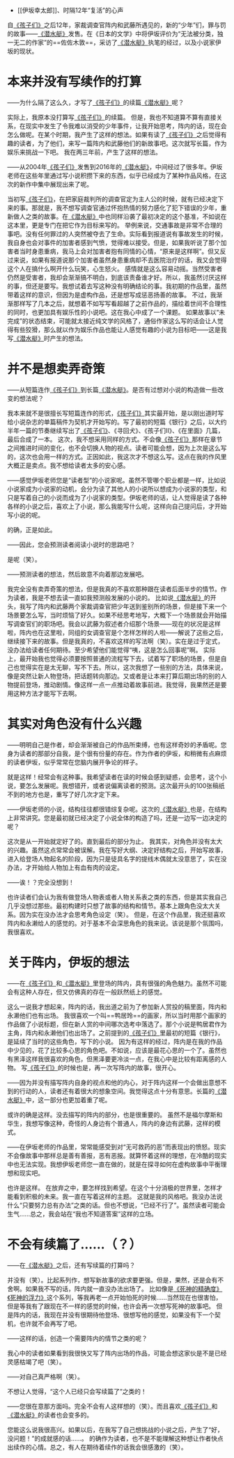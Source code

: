 - [[伊坂幸太郎]]、时隔12年“复活”的心声

自[《孩子们》](《孩子们》.md)之后12年，家裁调查官阵内和武藤所遇见的，新的“少年”们，罪与罚的故事——[《潜水艇》](《潜水艇》.md)发售。在《日本的文学》中将伊坂评价为“无法被分类，独一无二的作家”的==佐佐木敦==，采访了[《潜水艇》](《潜水艇》.md)执笔的经过，以及小说家伊坂的现状。

# 本来并没有写续作的打算

——为什么隔了这么久，才写了[《孩子们》](《孩子们》.md)的续篇[《潜水艇》](《潜水艇》.md)呢？

实际上，我原本没打算写[《孩子们》](《孩子们》.md)的续篇。
但是，我也不知道算不算有直接关系，在现实中发生了令我难以消受的少年事件，让我开始思考，阵内的话，现在会怎么做呢。在某个时期，我产生了这样的想法。如果有读了[《孩子们》](《孩子们》.md)之后觉得有趣的读者，为了他们，来写一篇阵内和武藤他们的新故事吧。这次就写长篇，作为娱乐来挑战一下吧。
我在两三年前，产生了这样的想法。

——从2004年[《孩子们》](《孩子们》.md)发售到2016年的[《潜水艇》](《潜水艇》.md)，中间经过了很多年。伊坂老师在这些年里通过写小说积攒下来的东西，似乎已经成为了某种作品风格，在这次的新作中集中展现出来了呢。

当初写[《孩子们》](《孩子们》.md)，在把家庭裁判所的调查官定为主人公的时候，就有已经决定下来的事。那就是，我不想写调查官通过怀抱热情的努力感化了犯下错误的少年，重新做人之类的故事。在[《潜水艇》](《潜水艇》.md)中也同样沿袭了最初决定的这个基准，不如说在这本里，更是专门在把它作为目标来写的。
举例来说，交通事故是非常不合理的事吧。没有任何罪过的人突然被夺去了生命。实际看到报道说有事故发生的时候，我自身也会对事件的加害者感到气愤，觉得难以接受。但是，如果我听说了那个加害者当时身患重病，我马上会对加害者抱有同情的心情，“原来是这样啊”。但又反过来说，如果有报道说那个加害者虽然身患重病却不去医院治疗的话，我又会觉得这个人在搞什么啊开什么玩笑，心生怒火。
感情就是这么容易动摇。当然受害者仍然是受害者，我却会渐渐搞不明白，到底该责备谁才好。所以，我虽然讨厌这样的事，但还是要写。我想试着去写这种没有明确结论的事。我初期的作品里，虽然带着这样的意识，但因为是虚构作品，还是想写成惩恶扬善的故事。
不过，我渐渐那样写了几本之后，就想着不如写写看超越了之前作品的，描绘着世间不合理性的同时，也更加具有娱乐性的小说吧。这在我心中成了一个课题。
如果故事以“未完成”的状态结束，可能就太接近纯文学的风格了，通俗作家这么写的话会让人觉得有些狡猾，那么就以作为娱乐作品也能让人感觉有趣的小说为目标吧——这是我写[《潜水艇》](《潜水艇》.md)时产生的想法。

# 并不是想卖弄奇策

——从短篇连作[《孩子们》](《孩子们》.md)到长篇[《潜水艇》](《潜水艇》.md)。是否有过想对小说的构造做一些改变的想法呢？

我本来就不是很擅长写短篇连作的形式，[《孩子们》](《孩子们》.md)其实最开始，是以刚出道时写给小说杂志的单篇稿件为契机才开始写的。写了最初的短篇《银行》之后，以大约半年一篇的节奏继续写出了[《孩子们》](《孩子们》.md)、《寻回犬》、《孩子们Ⅱ》、《在里面》几篇，最后合成了一本。
这次，我不想采用同样的方式。不会像[《孩子们》](《孩子们》.md)那样在章节之间推进时间的变化，也不会切换人物的视点。读者可能会想，因为上次是这么写的，这次也会用一样的方式。正因如此，我这次才不想这么写。这点在我的作风里大概正是卖点。我不想给读者太多的安心感。

——感觉伊坂老师您是“读者型”的小说家呢。虽然不管哪个职业都是一样，比如说小说家成为小说家的动机，会分为读了其他人的小说所以想成为小说家的类型，和只是写着自己的小说而成为了小说家的类型。伊坂老师的话，让人觉得是读了各种各样的小说之后，喜欢上了小说，那么我能写什么呢，这样向自己提问后，才开始写小说的呢。

的确，正是如此。

——因此，您会预测读者阅读小说时的思路吧？

是呢（笑）。

——预测读者的想法，然后故意不向着那边发展吧。

我完全没有卖弄奇策的想法，但是我真的不喜欢那种跟在读者后面半步的情节。作为读者，我是不想去读一直如我预测般发展的小说的。
比如说[《潜水艇》](《潜水艇》.md)的开头，我写了阵内和武藤两个家裁调查官把少年送到鉴别所的场景，但是接下来一个场景要怎么写，当时烦恼了好久。如果不经思考地写，大概下一个场景就会开始描写调查官们的职场吧。我会以武藤为叙述者介绍那个场景——现在的状况是这样啦，阵内也在这里啦，同组的女调查官是个怎样怎样的人啦——解说了这些之后，继续接下来的故事。但是我真的，不喜欢这样的写法啊（笑）。实在是过于定式，没办法给读者任何期待。至少希望他们能觉得“咦，这是怎么回事呢”啊。
实际上，最开始我也觉得必须要按照普通的流程写下去，试着写了职场的场景，但是自己也觉得实在是太无聊，写不下去。所以，这次我想了一些别的方法，具体来说，像是突然让新人物登场，把话题转向那边。又或者是让本来打算后期出场的别的人物提前登场，推动剧情。像这样一点一点推动着故事前进。我觉得，我果然还是要用这种方法才能写下去啊。

# 其实对角色没有什么兴趣

——明明自己是作者，却会渐渐被自己的作品所束缚，也有这样奇妙的矛盾呢。您身为读者的那部分自我，是个很有份量的存在。作为作者的伊坂，和稍微有点麻烦的读者伊坂，似乎常常在您脑内展开争论的样子。

就是这样！经常会有这种事。我希望读者在读的时候会感到疑惑，会思考，这个小说，要怎么发展呢。我想错开，或者说偏离读者的预测。这次最开头的100张稿纸不到的地方也是，重写了好几次才定下来。

——伊坂老师的小说，结构往往都很错综复杂呢。这次的[《潜水艇》](《潜水艇》.md)也是，在结构上非常讲究。您是最初就已经决定了小说全体的构造了吗，还是一边写一边决定的呢？

这次是从一开始就定好了的。直到最后的部分为止。
我其实，对角色并没有太大的兴趣。虽然这点常常会被误解。我在写好大纲、决定好结构之后，开始写故事，进入给登场人物起名的阶段，因为只是徒具名字的提线木偶就太没意思了，实在没办法，才开始给人物加上有血有肉的设定。

——诶！？完全没想到！

也许读者们会认为我有做登场人物表或者人物关系表之类的东西，但是其实我自己几乎没想过那些。最初构建时只想了故事的结构和情节。基本上跟角色没太大关系。因为实在没办法才会思考角色设定（笑）。
但是，在这个作品里，我还挺喜欢阵内和永濑给人的感觉的。对于基本不会深思角色的我来说。该说是那个氛围吗，我很喜欢。

# 关于阵内，伊坂的想法

——在[《孩子们》](《孩子们》.md)和[《潜水艇》](《潜水艇》.md)里登场的阵内，具有很强的角色魅力。虽然不可能会有这种人存在，但又仿佛真的存在一般跃然纸上的感觉。

这么一说我才想起来，阵内的话，我出道之前为了参加新人赏投的稿里面，阵内和永濑他们也有出场。
我很喜欢一个叫==鸭居玲==的画家，所以当时用那个画家的作品做了小说标题，但在新人赏的中间哪次选考中落选了。那个小说是鸭居君作为主角，阵内和永濑他们也出场了。之前提到的[《孩子们》](《孩子们》.md)里最初的短篇《银行》，是延续了当时的这些角色，写下的小说。
因为有这样的经过，阵内是在我的作品中少见的，花了比较多心思的角色吧。不如说，应该是最花心思的一个了。虽然也有黑泽这样我很喜欢的角色，但黑泽要更冷淡一点，在我心中是比较有距离感的人物。
写[《孩子们》](《孩子们》.md)的时候也是，再一次写阵内的故事，很开心。

——因为并没有描写阵内自身的视点和他的内心，对于阵内这样一个会做出意想不到的行动的人，读者还有着很大的想象空间。我觉得这点十分有意思。长篇的[《潜水艇》](《潜水艇》.md)中，这一部分也更加着重了呢。

或许的确是这样。没去描写的阵内的部分，也是很重要的。
虽然不是福尔摩斯和华生，我想写像这种，奇怪的人身边有个普通人，阵内的身边有武藤，这样的模式。

——在伊坂老师的作品里，常常能感受到对“无可救药的恶”而表现出的愤怒。现实不会像故事中那样总是善有善报，恶有恶报。就算怀着这样的理想，在冷酷的现实中也无法实现。我想伊坂老师您一直在做的，就是在探寻如何在虚构故事中平衡理想和现实吧。

也许是这样。
在放弃之中，要怎样找到希望。在这个十分消极的世界里，怎样才能看到积极的未来。我一直在写着这样的主题。
这就是我的风格吧。我没办法说什么“只要努力总有办法”之类的话。但也不想说，“已经不行了”。虽然读者可能会生气……总之，我会站在“我也不知道答案”这样的立场。

# 不会有续篇了……（？）

——在[《潜水艇》](《潜水艇》.md)之后，还有写续篇的打算吗？

并没有（笑）。比起系列作，想写新故事的欲求要更强。但是，果然，还是会有不舍啊。如果我不写的话，阵内就一直没办法出场了。
比如像是[《死神的精确度》](《死神的精确度》.md)[《死神的浮力》](《死神的浮力》.md)这个系列，等我再老一点开始怕死的时候……当然现在也很害怕，但是等我有了跟现在不一样的感觉的时候，也许会再一次想写死神的故事吧。
但是阵内的话，我现在并没有很期待他登场、很想写他的感觉，如果没有下一个契机，也许就不会再写了吧。

——这样的话，创造一个需要阵内的情节之类的呢？

我心中的读者如果看到我很快又写了阵内出场的作品，可能会想这家伙是不是已经灵感枯竭了吧（笑）。

——对自己真严格啊（笑）。

不想让人觉得，“这个人已经只会写续篇了”之类的！

——您很在意那方面吗。完全不会有人这样想的（笑）。而且喜欢[《孩子们》](《孩子们》.md)和[《潜水艇》](《潜水艇》.md)的读者也会变多的。

您能这么说我很高兴。如果以后，在我写了自己想挑战的小说之后，产生了“好，没问题！”的成就感的话……。
的确作为读者，也不是不能理解这种想让作者快点出续作的心情。总之，有人在期待着续作的话我会很感激的（笑）。